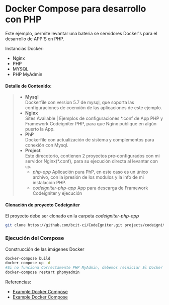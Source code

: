 # Docker Compose para desarrollo con PHP
Este ejemplo, permite levantar una bateria se servidores Docker's para el desarrollo de APP'S en PHP.

Instancias Docker:
+ Nginx
+ PHP
+ MYSQL
+ PHP MyAdmin

#### Detalle de Contenido:
> + **Mysql** \
> Dockerfile con version 5.7 de mysql, que soporta las configuraciones de coenxión de las aplicaciones de este ejemplo.
> + **Nginx** \
> Sites Available | Ejemplos de configuraciones *.conf de App PHP y Framework Codeigniter PHP, para que Nginx publique en algún puerto la App.
> + **PhP** \
> Dockerfile con actualización de sistema y complementos para conexión con Mysql.
> + **Project** \
> Este direcotorio, contienen 2 proyectos pre-configurados con mi servidor Nginx(*.conf), para su ejecución directa al levantar con `up`.
>   - _php-app_ Aplicación pura PhP, en este caso es un único archivo, con la ipresión de los modulos y la info de mi instalación PHP.
>   - _codeigniter-php-app_ App para descarga de Framework Codeigniter y ejecución

#### Clonación de proyecto Codeigniter
El proyecto debe ser clonado en la carpeta _codeigniter-php-app_
```sh
git clone https://github.com/bcit-ci/CodeIgniter.git projects/codeigniter-php-app
```

### Ejecución del Compose
Construcción de las imágenes Docker
```sh
docker-compose build
docker-compose up -d
#Si no funciona Correctamente PHP MyAdmin, debemos reiniciar El Docker
docker-compose restart phpmyadmin
```

Referencias:
- [Example Docker Compose](https://gist.github.com/michaelneu/2ca7987ef00fa3fbe4fd7b9c07834cc7)
- [Example Docker Compose](https://gist.github.com/jcavat/2ed51c6371b9b488d6a940ba1049189b)
